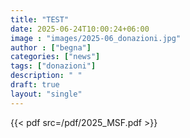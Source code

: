 ```yaml
---
title: "TEST"
date: 2025-06-24T10:00:24+06:00
image : "images/2025-06_donazioni.jpg"
author : ["begna"]
categories: ["news"]
tags: ["donazioni"]
description: " "
draft: true
layout: "single"
---
```







{{< pdf src=/pdf/2025_MSF.pdf >}}